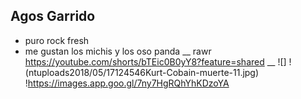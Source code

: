 ## Agos Garrido
- puro rock fresh
- me gustan los michis y los oso panda 
__
rawr
https://youtube.com/shorts/bTEic0B0yY8?feature=shared
__
![]
!(ntuploads2018/05/17124546Kurt-Cobain-muerte-11.jpg)
!https://images.app.goo.gl/7ny7HgRQhYhKDzoYA